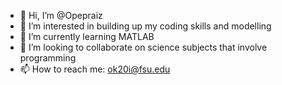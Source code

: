 - 👋 Hi, I’m @Opepraiz
- 👀 I’m interested in building up my coding skills and modelling
- 🌱 I’m currently learning MATLAB
- 💞️ I’m looking to collaborate on science subjects that involve programming
- 📫 How to reach me: ok20i@fsu.edu

<!---
Opepraiz/Opepraiz is a ✨ special ✨ repository because its `README.md` (this file) appears on your GitHub profile.
You can click the Preview link to take a look at your changes.
--->
